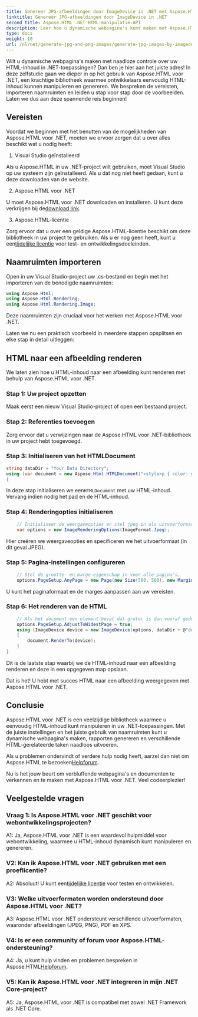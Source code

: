 ```yaml
---
title: Genereer JPG-afbeeldingen door ImageDevice in .NET met Aspose.HTML
linktitle: Genereer JPG-afbeeldingen door ImageDevice in .NET
second_title: Aspose.HTML .NET HTML-manipulatie-API
description: Leer hoe u dynamische webpagina's kunt maken met Aspose.HTML voor .NET. In deze stapsgewijze zelfstudie worden de vereisten, naamruimten en het renderen van HTML naar afbeeldingen behandeld.
type: docs
weight: 10
url: /nl/net/generate-jpg-and-png-images/generate-jpg-images-by-imagedevice/
---
```


Wilt u dynamische webpagina's maken met naadloze controle over uw HTML-inhoud in .NET-toepassingen? Dan ben je hier aan het juiste adres! In deze zelfstudie gaan we dieper in op het gebruik van Aspose.HTML voor .NET, een krachtige bibliotheek waarmee ontwikkelaars eenvoudig HTML-inhoud kunnen manipuleren en genereren. We bespreken de vereisten, importeren naamruimten en leiden u stap voor stap door de voorbeelden. Laten we dus aan deze spannende reis beginnen!

## Vereisten

Voordat we beginnen met het benutten van de mogelijkheden van Aspose.HTML voor .NET, moeten we ervoor zorgen dat u over alles beschikt wat u nodig heeft:

1. Visual Studio geïnstalleerd

Als u Aspose.HTML in uw .NET-project wilt gebruiken, moet Visual Studio op uw systeem zijn geïnstalleerd. Als u dat nog niet heeft gedaan, kunt u deze downloaden van de website.

2. Aspose.HTML voor .NET

 U moet Aspose.HTML voor .NET downloaden en installeren. U kunt deze verkrijgen bij de[download link](https://releases.aspose.com/html/net/).

3. Aspose.HTML-licentie

Zorg ervoor dat u over een geldige Aspose.HTML-licentie beschikt om deze bibliotheek in uw project te gebruiken. Als u er nog geen heeft, kunt u een[tijdelijke licentie](https://purchase.aspose.com/temporary-license/) voor test- en ontwikkelingsdoeleinden.

## Naamruimten importeren

Open in uw Visual Studio-project uw .cs-bestand en begin met het importeren van de benodigde naamruimten:

```csharp
using Aspose.Html;
using Aspose.Html.Rendering;
using Aspose.Html.Rendering.Image;
```

Deze naamruimten zijn cruciaal voor het werken met Aspose.HTML voor .NET.

Laten we nu een praktisch voorbeeld in meerdere stappen opsplitsen en elke stap in detail uitleggen:

## HTML naar een afbeelding renderen

We laten zien hoe u HTML-inhoud naar een afbeelding kunt renderen met behulp van Aspose.HTML voor .NET.

### Stap 1: Uw project opzetten

Maak eerst een nieuw Visual Studio-project of open een bestaand project.

### Stap 2: Referenties toevoegen

Zorg ervoor dat u verwijzingen naar de Aspose.HTML voor .NET-bibliotheek in uw project hebt toegevoegd.

### Stap 3: Initialiseren van het HTMLDocument

```csharp
string dataDir = "Your Data Directory";
using (var document = new Aspose.Html.HTMLDocument("<style>p { color: green; }</style><p>my first paragraph</p>", @"c:\work\"))
{
```

 In deze stap initialiseren we een`HTMLDocument` met uw HTML-inhoud. Vervang indien nodig het pad en de HTML-inhoud.

### Stap 4: Renderingopties initialiseren

```csharp
    // Initialiseer de weergaveopties en stel jpeg in als uitvoerformaat
    var options = new ImageRenderingOptions(ImageFormat.Jpeg);
```

Hier creëren we weergaveopties en specificeren we het uitvoerformaat (in dit geval JPEG).

### Stap 5: Pagina-instellingen configureren

```csharp
    // Stel de grootte- en marge-eigenschap in voor alle pagina's.
    options.PageSetup.AnyPage = new Page(new Size(500, 500), new Margin(50, 50, 50, 50));
```

U kunt het paginaformaat en de marges aanpassen aan uw vereisten.

### Stap 6: Het renderen van de HTML

```csharp
    // Als het document een element bevat dat groter is dan vooraf gedefinieerd door de paginagrootte van de gebruiker, worden de uitvoerpagina's aangepast.
    options.PageSetup.AdjustToWidestPage = true;
    using (ImageDevice device = new ImageDevice(options, dataDir + @"document_out.jpg"))
    {
        document.RenderTo(device);
    }
}
```

Dit is de laatste stap waarbij we de HTML-inhoud naar een afbeelding renderen en deze in een opgegeven map opslaan.

Dat is het! U hebt met succes HTML naar een afbeelding weergegeven met Aspose.HTML voor .NET.

## Conclusie

Aspose.HTML voor .NET is een veelzijdige bibliotheek waarmee u eenvoudig HTML-inhoud kunt manipuleren in uw .NET-toepassingen. Met de juiste instellingen en het juiste gebruik van naamruimten kunt u dynamische webpagina's maken, rapporten genereren en verschillende HTML-gerelateerde taken naadloos uitvoeren.

 Als u problemen ondervindt of verdere hulp nodig heeft, aarzel dan niet om Aspose.HTML te bezoeken[Helpforum](https://forum.aspose.com/).

Nu is het jouw beurt om verbluffende webpagina's en documenten te verkennen en te maken met Aspose.HTML voor .NET. Veel codeerplezier!

## Veelgestelde vragen

### Vraag 1: Is Aspose.HTML voor .NET geschikt voor webontwikkelingsprojecten?
   
A1: Ja, Aspose.HTML voor .NET is een waardevol hulpmiddel voor webontwikkeling, waarmee u HTML-inhoud dynamisch kunt manipuleren en genereren.

### V2: Kan ik Aspose.HTML voor .NET gebruiken met een proeflicentie?
   
 A2: Absoluut! U kunt een[tijdelijke licentie](https://purchase.aspose.com/temporary-license/) voor testen en ontwikkelen.

### V3: Welke uitvoerformaten worden ondersteund door Aspose.HTML voor .NET?
   
A3: Aspose.HTML voor .NET ondersteunt verschillende uitvoerformaten, waaronder afbeeldingen (JPEG, PNG), PDF en XPS.

### V4: Is er een community of forum voor Aspose.HTML-ondersteuning?
   
 A4: Ja, u kunt hulp vinden en problemen bespreken in Aspose.HTML[Helpforum](https://forum.aspose.com/).

### V5: Kan ik Aspose.HTML voor .NET integreren in mijn .NET Core-project?

A5: Ja, Aspose.HTML voor .NET is compatibel met zowel .NET Framework als .NET Core.